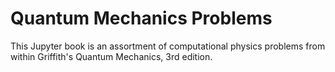 # Quantum Mechanics Problems
This Jupyter book is an assortment of computational physics problems from within Griffith's Quantum Mechanics, 3rd edition.